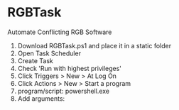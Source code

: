 # RGBTask
Automate Conflicting RGB Software

 1. Download RGBTask.ps1 and place it in a static folder
 2. Open Task Scheduler
 3. Create Task
 4. Check 'Run with highest privileges'
 5. Click Triggers > New > At Log On
 6. Click Actions > New > Start a program
 7. program/script: powershell.exe
 8. Add arguments: <path to RGBTask.ps1>

